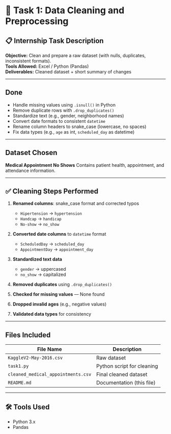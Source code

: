 # 🧼 Task 1: Data Cleaning and Preprocessing

## 📋 Internship Task Description
**Objective:** Clean and prepare a raw dataset (with nulls, duplicates, inconsistent formats).  
**Tools Allowed:** Excel / Python (Pandas)  
**Deliverables:** Cleaned dataset + short summary of changes

---

## Done
- Handle missing values using `.isnull()` in Python
- Remove duplicate rows with `.drop_duplicates()`
- Standardize text (e.g., gender, neighborhood names)
- Convert date formats to consistent `datetime`
- Rename column headers to snake_case (lowercase, no spaces)
- Fix data types (e.g., `age` as int, `scheduled_day` as datetime)

---

## Dataset Chosen
**Medical Appointment No Shows** 
Contains patient health, appointment, and attendance information.

---

## ✅ Cleaning Steps Performed

1. **Renamed columns**: snake_case format and corrected typos  
   - `Hipertension` → `hypertension`  
   - `Handcap` → `handicap`  
   - `No-show` → `no_show`  

2. **Converted date columns** to `datetime` format  
   - `ScheduledDay` → `scheduled_day`  
   - `AppointmentDay` → `appointment_day`  

3. **Standardized text data**  
   - `gender` → uppercased  
   - `no_show` → capitalized  

4. **Removed duplicates** using `.drop_duplicates()`

5. **Checked for missing values** — None found

6. **Dropped invalid ages** (e.g., negative values)

7. **Validated data types** for consistency

---

## Files Included

| File Name                      | Description                             |
|-------------------------------|-----------------------------------------|
| `KaggleV2-May-2016.csv`       | Raw dataset                             |
| `task1.py`                    | Python script for cleaning              |
| `cleaned_medical_appointments.csv` | Final cleaned dataset                  |
| `README.md`                   | Documentation (this file)               |

---

## 🛠 Tools Used

- Python 3.x
- Pandas
